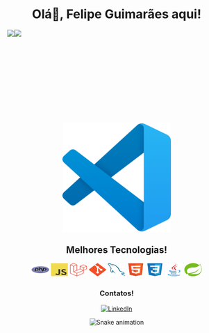 <h1 align="center">Olá👋, Felipe Guimarães aqui!</h1>

<div style="text-align: center; display:flex;">
  <img align="center" height="180em" src="https://github-readme-stats.vercel.app/api?username=GuimaraesZ&show_icons=true&theme=great-gatsby&include_all_commits=true&count_private=true"/> 
  <img align="center" height="160em" src="https://github-readme-stats.vercel.app/api/top-langs/?username=GuimaraesZ&layout=compact&langs_count=16&theme=great-gatsby"/>
</div>
<br>

<div  align="center"> 
  <div style="display: inline_block"><br>
    <img align="center" height="250" alt="coding-time" src="https://raw.githubusercontent.com/devicons/devicon/master/icons/vscode/vscode-original.svg">
    <h2 align="center">Melhores Tecnologias!</h2>
    <img align="center" alt="Php" height="30" width="40" src="https://raw.githubusercontent.com/devicons/devicon/master/icons/php/php-original.svg">
    <img align="center" alt="Javascript" height="30" width="40" src="https://raw.githubusercontent.com/devicons/devicon/master/icons/javascript/javascript-original.svg">
    <img align="center" alt="Laravel" height="30" width="40" src="https://raw.githubusercontent.com/devicons/devicon/master/icons/laravel/laravel-original.svg">
    <img align="center" alt="Git" height="30" width="40" src="https://raw.githubusercontent.com/devicons/devicon/master/icons/git/git-original.svg">
    <img align="center" alt="Mysql" height="30" width="40" src="https://raw.githubusercontent.com/devicons/devicon/master/icons/mysql/mysql-original.svg">
    <img align="center" height="30" width="40" alt="html-icon" src="https://raw.githubusercontent.com/devicons/devicon/master/icons/html5/html5-original.svg">
    <img align="center" height="30" width="40" alt="css-icon" src="https://raw.githubusercontent.com/devicons/devicon/master/icons/css3/css3-original.svg">
    <img align="center" height="30" width="40" alt="Java" src="https://raw.githubusercontent.com/devicons/devicon/master/icons/java/java-original.svg">
    <img align="center" height="30" width="40" alt="Spring" src="https://raw.githubusercontent.com/devicons/devicon/master/icons/spring/spring-original.svg">
  </div>
    
  ##
  
  <div>
  <h3 align="center">Contatos!</h3>
 <a href="https://www.linkedin.com/in/felipe-guimarães-387b4025a/" target="_blank">
  <img src="https://img.shields.io/badge/-LinkedIn-%230077B5?style=for-the-badge&logo=linkedin&logoColor=white" target="_blank" alt="LinkedIn">
</a>
  
</div>
  
![Snake animation](https://github.com/LuigiGF/LuigiGF/blob/output/github-contribution-grid-snake.svg)
